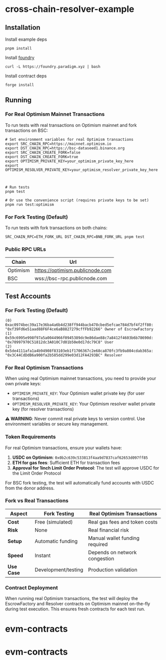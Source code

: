 # cross-chain-resolver-example

## Installation

Install example deps

```shell
pnpm install
```

Install [foundry](https://book.getfoundry.sh/getting-started/installation)

```shell
curl -L https://foundry.paradigm.xyz | bash
```

Install contract deps

```shell
forge install
```

## Running

### For Real Optimism Mainnet Transactions

To run tests with real transactions on Optimism mainnet and fork transactions on BSC:

```shell
# Set environment variables for real Optimism transactions
export SRC_CHAIN_RPC=https://mainnet.optimism.io
export DST_CHAIN_RPC=https://bsc-dataseed1.binance.org
export SRC_CHAIN_CREATE_FORK=false
export DST_CHAIN_CREATE_FORK=true
export OPTIMISM_PRIVATE_KEY=your_optimism_private_key_here
export OPTIMISM_RESOLVER_PRIVATE_KEY=your_optimism_resolver_private_key_here



# Run tests
pnpm test

# Or use the convenience script (requires private keys to be set)
pnpm run test:optimism
```

### For Fork Testing (Default)

To run tests with fork transactions on both chains:

```shell
SRC_CHAIN_RPC=ETH_FORK_URL DST_CHAIN_RPC=BNB_FORK_URL pnpm test
```

### Public RPC URLs

| Chain    | Url                          |
|----------|------------------------------|
| Optimism | https://optimism.publicnode.com  |
| BSC      | wss://bsc-rpc.publicnode.com |

## Test Accounts

### For Fork Testing (Default)

```
(0) 0xac0974bec39a17e36ba4a6b4d238ff944bacb478cbed5efcae784d7bf4f2ff80: "0xf39Fd6e51aad88F6F4ce6aB8827279cffFb92266" Owner of EscrowFactory
(1) 0x59c6995e998f97a5a0044966f0945389dc9e86dae88c7a8412f4603b6b78690d: "0x70997970C51812dc3A010C7d01b50e0d17dc79C8" User
(2) 0x5de4111afa1a4b94908f83103eb1f1706367c2e68ca870fc3fb9a804cdab365a: "0x3C44CdDdB6a900fa2b585dd299e03d12FA4293BC" Resolver
```

### For Real Optimism Transactions

When using real Optimism mainnet transactions, you need to provide your own private keys:

- `OPTIMISM_PRIVATE_KEY`: Your Optimism wallet private key (for user transactions)
- `OPTIMISM_RESOLVER_PRIVATE_KEY`: Your Optimism resolver wallet private key (for resolver transactions)

**⚠️ WARNING**: Never commit real private keys to version control. Use environment variables or secure key management.

### Token Requirements

For real Optimism transactions, ensure your wallets have:

1. **USDC on Optimism**: `0x0b2c639c533813f4aa9d7837caf62653d097ff85`
2. **ETH for gas fees**: Sufficient ETH for transaction fees
3. **Approval for 1inch Limit Order Protocol**: The test will approve USDC for the Limit Order Protocol

For BSC fork testing, the test will automatically fund accounts with USDC from the donor address.

### Fork vs Real Transactions

| Aspect | Fork Testing | Real Optimism Transactions |
|--------|--------------|---------------------------|
| **Cost** | Free (simulated) | Real gas fees and token costs |
| **Risk** | None | Real financial risk |
| **Setup** | Automatic funding | Manual wallet funding required |
| **Speed** | Instant | Depends on network congestion |
| **Use Case** | Development/testing | Production validation |

### Contract Deployment

When running real Optimism transactions, the test will deploy the EscrowFactory and Resolver contracts on Optimism mainnet on-the-fly during test execution. This ensures fresh contracts for each test run.
# evm-contracts
# evm-contracts
